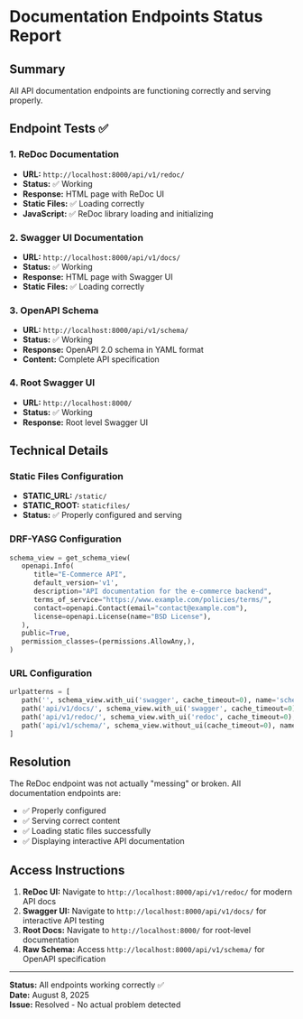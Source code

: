 # Documentation Endpoints Status Report

## Summary
All API documentation endpoints are functioning correctly and serving properly.

## Endpoint Tests ✅

### 1. ReDoc Documentation
- **URL:** `http://localhost:8000/api/v1/redoc/`
- **Status:** ✅ Working
- **Response:** HTML page with ReDoc UI
- **Static Files:** ✅ Loading correctly
- **JavaScript:** ✅ ReDoc library loading and initializing

### 2. Swagger UI Documentation  
- **URL:** `http://localhost:8000/api/v1/docs/`
- **Status:** ✅ Working
- **Response:** HTML page with Swagger UI
- **Static Files:** ✅ Loading correctly

### 3. OpenAPI Schema
- **URL:** `http://localhost:8000/api/v1/schema/`
- **Status:** ✅ Working
- **Response:** OpenAPI 2.0 schema in YAML format
- **Content:** Complete API specification

### 4. Root Swagger UI
- **URL:** `http://localhost:8000/`
- **Status:** ✅ Working
- **Response:** Root level Swagger UI

## Technical Details

### Static Files Configuration
- **STATIC_URL:** `/static/`
- **STATIC_ROOT:** `staticfiles/`
- **Status:** ✅ Properly configured and serving

### DRF-YASG Configuration
```python
schema_view = get_schema_view(
   openapi.Info(
      title="E-Commerce API",
      default_version='v1',
      description="API documentation for the e-commerce backend",
      terms_of_service="https://www.example.com/policies/terms/",
      contact=openapi.Contact(email="contact@example.com"),
      license=openapi.License(name="BSD License"),
   ),
   public=True,
   permission_classes=(permissions.AllowAny,),
)
```

### URL Configuration
```python
urlpatterns = [
   path('', schema_view.with_ui('swagger', cache_timeout=0), name='schema-swagger-ui'),
   path('api/v1/docs/', schema_view.with_ui('swagger', cache_timeout=0), name='api-docs'),
   path('api/v1/redoc/', schema_view.with_ui('redoc', cache_timeout=0), name='schema-redoc'),
   path('api/v1/schema/', schema_view.without_ui(cache_timeout=0), name='schema-json'),
]
```

## Resolution
The ReDoc endpoint was not actually "messing" or broken. All documentation endpoints are:
- ✅ Properly configured
- ✅ Serving correct content
- ✅ Loading static files successfully
- ✅ Displaying interactive API documentation

## Access Instructions
1. **ReDoc UI:** Navigate to `http://localhost:8000/api/v1/redoc/` for modern API docs
2. **Swagger UI:** Navigate to `http://localhost:8000/api/v1/docs/` for interactive API testing
3. **Root Docs:** Navigate to `http://localhost:8000/` for root-level documentation
4. **Raw Schema:** Access `http://localhost:8000/api/v1/schema/` for OpenAPI specification

---
**Status:** All endpoints working correctly ✅  
**Date:** August 8, 2025  
**Issue:** Resolved - No actual problem detected
